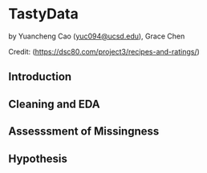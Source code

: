 # TastyData

by Yuancheng Cao (yuc094@ucsd.edu), Grace Chen

Credit: (https://dsc80.com/project3/recipes-and-ratings/)

## Introduction


## Cleaning and EDA


## Assesssment of Missingness

## Hypothesis

